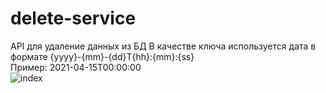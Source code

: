 # delete-service
API для удаление данных из БД
В качестве ключа используется дата в формате {yyyy}-{mm}-{dd}T{hh}:{mm}:{ss}  
Пример: 2021-04-15T00:00:00  
![index](https://user-images.githubusercontent.com/77533722/116559437-2544d580-a909-11eb-9c4c-2c8978d97142.png)
